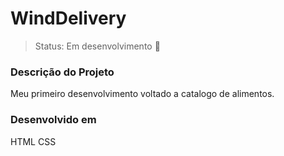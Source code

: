 

<h1>WindDelivery</h1>

> Status: Em desenvolvimento 🔺

### Descrição do Projeto
Meu primeiro desenvolvimento voltado a catalogo de alimentos. 

### Desenvolvido em
HTML
CSS

